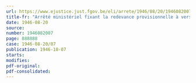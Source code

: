 ```yaml
---
url: https://www.ejustice.just.fgov.be/eli/arrete/1946/08/20/1946082007/justel
title-fr: "Arrêté ministériel fixant la redevance provisionnelle à verser au Conseil professionnel de l'Industrie chimique minérale en liquidation, à partir du 1er juillet 1946"
date: 1946-08-20
source:
number: 1946082007
page: 888888
case: 1946-08-20/07
publication: 1946-10-07
starts:
modifies:
pdf-original:
pdf-consolidated:
---
```


